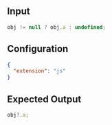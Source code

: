 
## Input
```javascript input
obj != null ? obj.a : undefined;
```

## Configuration
```json configuration
{
  "extension": "js"
}
```

## Expected Output
```javascript expected output
obj?.a;
```
